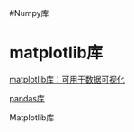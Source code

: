 #Numpy库

# matplotlib库

[matplotlib库：可用于数据可视化](https://matplotlib.org/gallery.html)

[pandas库](http://pandas.pydata.org/)

Matplotlib库
